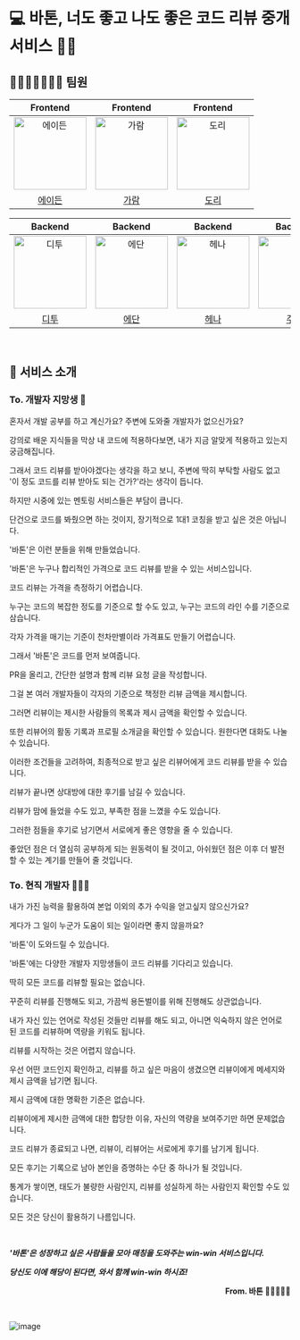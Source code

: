 # 💻 바톤, 너도 좋고 나도 좋은 코드 리뷰 중개 서비스 🏃‍♀️

## 👩‍👦‍👦👨‍👨‍👧‍👧 팀원

|                                       Frontend                                        |                                       Frontend                                        |                                       Frontend                                        |
|:-------------------------------------------------------------------------------------:|:-------------------------------------------------------------------------------------:|:-------------------------------------------------------------------------------------:|
| <img src="https://avatars.githubusercontent.com/u/62369936?v=4" width=130px alt="에이든"> | <img src="https://avatars.githubusercontent.com/u/116625502?v=4" width=130px alt="가람"> | <img src="https://avatars.githubusercontent.com/u/103256030?v=4" width=130px alt="도리"> |
|                          [에이든](https://github.com/gyeongza)                           |                            [가람](https://github.com/guridaek)                            |                         [도리](https://github.com/tkdrb12)                          |

|                                        Backend                                         |                                        Backend                                         |                                        Backend                                         |                                        Backend                                        |
|:--------------------------------------------------------------------------------------:|:--------------------------------------------------------------------------------------:|:--------------------------------------------------------------------------------------:|:-------------------------------------------------------------------------------------:|
| <img src="https://avatars.githubusercontent.com/u/39729721?v=4" width=130px alt="디투"/> | <img src="https://avatars.githubusercontent.com/u/83010167?v=4" width=130px alt="에단"/> | <img src="https://avatars.githubusercontent.com/u/82203978?v=4" width=130px alt="헤나"/> | <img src="https://avatars.githubusercontent.com/u/67318165?v=4" width=130px alt="주디"> |
|                             [디투](https://github.com/shb03323)                             |                          [에단](https://github.com/cookienc)                          |                           [헤나](https://github.com/hyena0608)                           |                           [주디](https://github.com/eunbii0213)                           | 

<br>

## 📄 서비스 소개

### To. 개발자 지망생 🐣

혼자서 개발 공부를 하고 계신가요? 주변에 도와줄 개발자가 없으신가요?

강의로 배운 지식들을 막상 내 코드에 적용하다보면, 내가 지금 알맞게 적용하고 있는지 궁금해집니다.

그래서 코드 리뷰를 받아야겠다는 생각을 하고 보니, 주변에 딱히 부탁할 사람도 없고 '이 정도 코드를 리뷰 받아도 되는 건가?'라는 생각이 듭니다.

하지만 시중에 있는 멘토링 서비스들은 부담이 큽니다.

단건으로 코드를 봐줬으면 하는 것이지, 장기적으로 1대1 코칭을 받고 싶은 것은 아닙니다.

'바톤'은 이런 분들을 위해 만들었습니다.

'바톤'은 누구나 합리적인 가격으로 코드 리뷰를 받을 수 있는 서비스입니다.

코드 리뷰는 가격을 측정하기 어렵습니다.

누구는 코드의 복잡한 정도를 기준으로 할 수도 있고, 누구는 코드의 라인 수를 기준으로 삼습니다.

각자 가격을 매기는 기준이 천차만별이라 가격표도 만들기 어렵습니다.

그래서 '바톤'은 코드를 먼저 보여줍니다.

PR을 올리고, 간단한 설명과 함께 리뷰 요청 글을 작성합니다.

그걸 본 여러 개발자들이 각자의 기준으로 책정한 리뷰 금액을 제시합니다.

그러면 리뷰이는 제시한 사람들의 목록과 제시 금액을 확인할 수 있습니다.

또한 리뷰어의 활동 기록과 프로필 소개글을 확인할 수 있습니다. 원한다면 대화도 나눌 수 있습니다.

이러한 조건들을 고려하여, 최종적으로 받고 싶은 리뷰어에게 코드 리뷰를 받을 수 있습니다.

리뷰가 끝나면 상대방에 대한 후기를 남길 수 있습니다.

리뷰가 맘에 들었을 수도 있고, 부족한 점을 느꼈을 수도 있습니다.

그러한 점들을 후기로 남기면서 서로에게 좋은 영향을 줄 수 있습니다.

좋았던 점은 더 열심히 공부하게 되는 원동력이 될 것이고, 아쉬웠던 점은 이후 더 발전할 수 있는 계기를 만들어 줄 것입니다.

### To. 현직 개발자 🧑🏻‍💻

내가 가진 능력을 활용하여 본업 이외의 추가 수익을 얻고싶지 않으신가요?

게다가 그 일이 누군가 도움이 되는 일이라면 좋지 않을까요?

'바톤'이 도와드릴 수 있습니다.

'바톤'에는 다양한 개발자 지망생들이 코드 리뷰를 기다리고 있습니다.

딱히 모든 코드를 리뷰할 필요는 없습니다.

꾸준히 리뷰를 진행해도 되고, 가끔씩 용돈벌이를 위해 진행해도 상관없습니다.

내가 자신 있는 언어로 작성된 것들만 리뷰를 해도 되고, 아니면 익숙하지 않은 언어로 된 코드를 리뷰하며 역량을 키워도 됩니다.

리뷰를 시작하는 것은 어렵지 않습니다.

우선 어떤 코드인지 확인하고, 리뷰를 하고 싶은 마음이 생겼으면 리뷰이에게 메세지와 제시 금액을 남기면 됩니다.

제시 금액에 대한 명확한 기준은 없습니다.

리뷰이에게 제시한 금액에 대한 합당한 이유, 자신의 역량을 보여주기만 하면 문제없습니다.

코드 리뷰가 종료되고 나면, 리뷰이, 리뷰어는 서로에게 후기를 남기게 됩니다.

모든 후기는 기록으로 남아 본인을 증명하는 수단 중 하나가 될 것입니다.

통계가 쌓이면, 태도가 불량한 사람인지, 리뷰를 성실하게 하는 사람인지 확인할 수도 있습니다.

모든 것은 당신이 활용하기 나름입니다.

<br>

**_'바톤'은 성장하고 싶은 사람들을 모아 매칭을 도와주는 win-win 서비스입니다._**

**_당신도 이에 해당이 된다면, 와서 함께 win-win 하시죠!_**

<p style="text-align: right; font-weight: 700">From. 바톤 🏃🏿‍♀️🏃🏾</p>

<br>

![image](https://github.com/woowacourse-teams/2023-baton/assets/82203978/e0dac232-bb9d-4770-a3cf-f94ae31adbf2)



